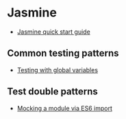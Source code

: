 # Jasmine 

- [Jasmine quick start guide](./quick-start.md)


## Common testing patterns

- [Testing with global variables](./global-variables.md)



## Test double patterns

- [Mocking a module via ES6 import](./mock-module.md)
